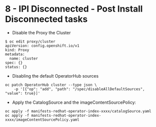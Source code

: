 # 8 - IPI Disconnected - Post Install Disconnected tasks

* Disable the Proxy the Cluster

```
$ oc edit proxy/cluster
apiVersion: config.openshift.io/v1
kind: Proxy
metadata:
  name: cluster
spec: {}
status: {}
```

* Disabling the default OperatorHub sources

```
oc patch OperatorHub cluster --type json \
    -p '[{"op": "add", "path": "/spec/disableAllDefaultSources", "value": true}]'
```

* Apply the CatalogSource and the imageContentSourcePolicy:

```
oc apply -f manifests-redhat-operator-index-xxxx/catalogSource.yaml
oc apply -f manifests-redhat-operator-index-xxxx/imageContentSourcePolicy.yaml
```